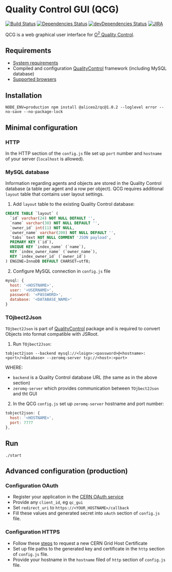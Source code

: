 # Quality Control GUI (QCG)
[![Build Status](https://travis-ci.org/AliceO2Group/WebUi.svg?branch=dev)](https://travis-ci.org/AliceO2Group/WebUi)
[![Dependencies Status](https://david-dm.org/AliceO2Group/WebUi/status.svg?path=QualityControl)](https://david-dm.org/AliceO2Group/WebUi?path=QualityControl)
[![devDependencies Status](https://david-dm.org/AliceO2Group/WebUi/dev-status.svg?path=QualityControl)](https://david-dm.org/AliceO2Group/WebUi?path=QualityControl&type=dev)
[![JIRA](https://img.shields.io/badge/JIRA-issues-blue.svg)](https://alice.its.cern.ch/jira/projects/OGUI)

QCG is a web graphical user interface for [O<sup>2</sup> Quality Control](https://github.com/AliceO2Group/QualityControl).

## Requirements
- [System requirements](https://github.com/AliceO2Group/WebUi/tree/master/Framework#system-requirements)
- Compiled and configuration [QualityControl](https://github.com/AliceO2Group/QualityControl) framework (including MySQL database)
- [Supported browsers](https://github.com/AliceO2Group/WebUi/tree/dev/Framework#minimum-browser-version-support)

## Installation
```
NODE_ENV=production npm install @aliceo2/qc@1.0.2 --loglevel error --no-save --no-package-lock
```

## Minimal configuration

### HTTP
In the HTTP section of the `config.js` file set up `port` number and `hostname` of your server (`localhost` is allowed).

### MySQL database
Information regarding agents and objects are stored in the Quality Control database (a table per agent and a row per object). QCG requires additional `layout` table that contains user layout settings.

1. Add `layout` table to the existing Quality Control database:
```sql
CREATE TABLE `layout` (
  `id` varchar(24) NOT NULL DEFAULT '',
  `name` varchar(30) NOT NULL DEFAULT '',
  `owner_id` int(11) NOT NULL,
  `owner_name` varchar(200) NOT NULL DEFAULT '',
  `tabs` text NOT NULL COMMENT 'JSON payload',
  PRIMARY KEY (`id`),
  UNIQUE KEY `index_name` (`name`),
  KEY `index_owner_name` (`owner_name`),
  KEY `index_owner_id` (`owner_id`)
) ENGINE=InnoDB DEFAULT CHARSET=utf8;
```

2. Configure MySQL connection in `config.js` file
```js
mysql: {
  host: '<HOSTNAME>',
  user: '<USERNAME>',
  password: '<PASSWORD>',
  database: '<DATABASE_NAME>'
}
```

### TOjbect2Json
`TOjbect2Json` is part of [QualityControl](https://github.com/AliceO2Group/QualityControl/blob/master/Framework/src/TObject2JsonServer.cxx) package and is required to convert Objects into format compatible with  JSRoot.

1. Run `TOjbect2Json`:
```
tobject2json --backend mysql://<loign>:<password>@<hostname>:<port>/<database> --zeromq-server tcp://<host>:<port>
```
WHERE:
 - `backend` is a Quality Control database URL (the same as in the above section)
 - `zeromq-server` which provides communication between `TOjbect2Json` and tht GUI

2. In the QCG `config.js` set up `zeromq-server` hostname and port number:
```js
tobject2json: {
  host: '<HOSTNAME>',
  port: 7777
},
```

## Run
```
./start
```

## Advanced configuration (production)
### Configuration OAuth
- Register your application in the [CERN OAuth service](https://sso-management.web.cern.ch/OAuth/RegisterOAuthClient.aspx)
- Provide any `client_id`, eg `qc_gui`
- Set `redirect_uri` to `https://<YOUR_HOSTNAME>/callback`
- Fill these values and generated secret into `oAuth` section of `config.js` file.

### Configuration HTTPS
- Follow these [steps](https://ca.cern.ch/ca/host/HostSelection.aspx?template=ee2host&instructions=openssl) to request a new CERN Grid Host Certificate
- Set up file paths to the generated key and certificate in the `http` section of `config.js` file.
- Provide your hostname in the `hostname` filed of `http` section of `config.js` file.
